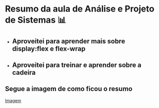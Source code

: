# Resumo da aula de Análise e Projeto de Sistemas 📊

- ## Aproveitei para aprender mais sobre display:flex e flex-wrap

- ## Aproveitei para treinar e aprender sobre a cadeira

## Segue a imagem de como ficou o resumo

[Imagem](https://github.com/brunossales/Web_FE_WEB/blob/main/Praticando%20com%20Resumo%20-%20Modelagem%20de%20Casos%20de%20Uso/files/Sem%20t%C3%ADtulo.png?raw=true)
